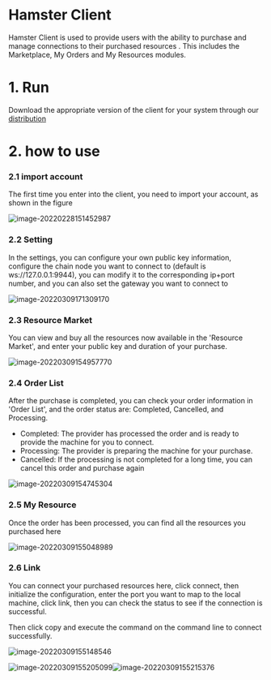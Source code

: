 





# Hamster Client

Hamster Client is used to provide users with the ability to purchase and manage connections to their purchased resources . This includes the Marketplace, My Orders and My Resources modules.



# 1. Run

Download the appropriate version of the client for your system through our [distribution](https://github.com/hamster-shared/hamster-client/releases)



# 2. how to use

### 2.1 import account

The first time you enter into the client, you need to import your account, as shown in the figure

![image-20220228151452987](https://gitee.com/lzw657434763/pictures/raw/master/Blog/20220228151453.png)





### 2.2 Setting

In the settings, you can configure your own public key information, configure the chain node you want to connect to (default is ws://127.0.0.1:9944), you can modify it to the corresponding ip+port number, and you can also set the gateway you want to connect to

![image-20220309171309170](https://gitee.com/lzw657434763/pictures/raw/master/Blog/20220309171309.png)

### 2.3 Resource Market

You can view and buy all the resources now available in the 'Resource Market', and enter your public key and duration of your purchase.

![image-20220309154957770](https://gitee.com/lzw657434763/pictures/raw/master/Blog/20220309154957.png)

### 2.4 Order List

After the purchase is completed, you can check your order information in 'Order List', and the order status are: Completed, Cancelled, and Processing.

- Completed: The provider has processed the order and is ready to provide the machine for you to connect.
- Processing: The provider is preparing the machine for your purchase.
- Cancelled: If the processing is not completed for a long time, you can cancel this order and purchase again

![image-20220309154745304](https://gitee.com/lzw657434763/pictures/raw/master/Blog/20220309154745.png)





### 2.5 My Resource

Once the order has been processed, you can find all the resources you purchased here

![image-20220309155048989](https://gitee.com/lzw657434763/pictures/raw/master/Blog/20220309155049.png)



### 2.6 Link

You can connect your purchased resources here, click connect, then initialize the configuration, enter the port you want to map to the local machine, click link, then you can check the status to see if the connection is successful. 	

Then click copy and execute the command on the command line to connect successfully.

![image-20220309155148546](https://gitee.com/lzw657434763/pictures/raw/master/Blog/20220309155148.png)

![image-20220309155205099](https://gitee.com/lzw657434763/pictures/raw/master/Blog/20220309155205.png)![image-20220309155215376](https://gitee.com/lzw657434763/pictures/raw/master/Blog/20220309155215.png)

